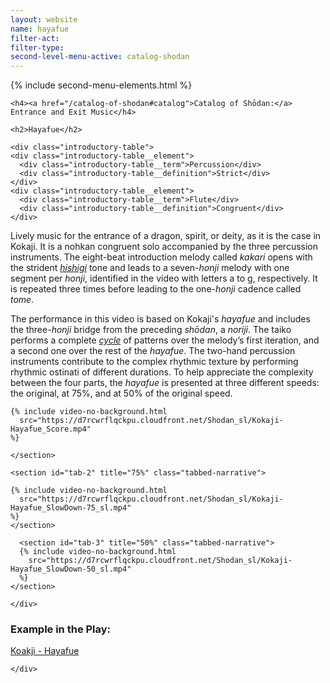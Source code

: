 ```yaml
---
layout: website
name: hayafue
filter-act:
filter-type:
second-level-menu-active: catalog-shodan
---
```


{% include second-menu-elements.html %}

<main class="page-content">
  <div class="text-container">

    <h4><a href="/catalog-of-shodan#catalog">Catalog of Shōdan:</a> Entrance and Exit Music</h4>

    <h2>Hayafue</h2>

    <div class="introductory-table">
    <div class="introductory-table__element">
      <div class="introductory-table__term">Percussion</div>
      <div class="introductory-table__definition">Strict</div>
    </div>
    <div class="introductory-table__element">
      <div class="introductory-table__term">Flute</div>
      <div class="introductory-table__definition">Congruent</div>
    </div>
  </div>

  <p>Lively music for the entrance of a dragon, spirit, or deity, as it is the case in Kokaji. It is a nohkan congruent solo accompanied by the three percussion instruments. The  eight-beat introduction melody called <em>kakari</em> opens with the strident <a href="/music/nohkan/hishigi" target="_blank"><em>hishigi</em></a> tone and leads to a seven-<em>honji</em> melody with one segment per <em>honji</em>, identified in the video with letters a to g, respectively. It is repeated three times before leading to the one-<em>honji</em> cadence called <em>tome</em>.
</p>

  <p>The performance in this video is based on Kokaji's <em>hayafue</em> and includes the three-<em>honji</em> bridge from the preceding <em>shōdan</em>, a <em>noriji</em>.
  The taiko performs a complete <a href="/music/taiko/#Patterns" target="_blank"><em>cycle</em></a> of patterns over the melody’s first iteration, and a second one over the rest of the <em>hayafue</em>. The two-hand percussion instruments contribute to the complex rhythmic texture by performing rhythmic ostinati of different durations.
  To help appreciate the complexity between the four parts, the <em>hayafue</em> is presented at three different speeds: the original, at 75%, and at 50% of the original speed.
</p>

<div class="tabs-container">
  <div class="tabs-container__links">
    <div class="wrapper">
      <div id="tabs"></div>
    </div>
  </div>
  <div class="tabs-container__content">
    <div class="wrapper">
    <section id="tab-1" title="Original speed" class="tabbed-narrative">

    {% include video-no-background.html
      src="https://d7rcwrflqckpu.cloudfront.net/Shodan_sl/Kokaji-Hayafue_Score.mp4"
    %}

    </section>

    <section id="tab-2" title="75%" class="tabbed-narrative">

    {% include video-no-background.html
      src="https://d7rcwrflqckpu.cloudfront.net/Shodan_sl/Kokaji-Hayafue_SlowDown-75_sl.mp4"
    %}
    </section>

      <section id="tab-3" title="50%" class="tabbed-narrative">
      {% include video-no-background.html
        src="https://d7rcwrflqckpu.cloudfront.net/Shodan_sl/Kokaji-Hayafue_SlowDown-50_sl.mp4"
      %}
    </section>

    </div>
  </div>
</div>
<h3>Example in the Play:</h3>
<p>
<a href="/kokaji/hayafue/" target="_blank">Koakji - Hayafue</a>
</p>

    </div>
</main>
